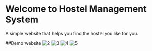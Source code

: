 # Welcome to Hostel Management System
A simple website that helps you find the hostel you like for you.

##Demo website
![2](https://user-images.githubusercontent.com/96425981/229572053-f3b7faf5-4493-4dfd-ae3f-cdb59c29a283.png)
![3](https://user-images.githubusercontent.com/96425981/229572099-d5501e65-df54-41e7-b881-0474ad42fce7.png)
![4](https://user-images.githubusercontent.com/96425981/229572113-1c01e251-b608-4f17-8f12-c665ab31f542.png)
![5](https://user-images.githubusercontent.com/96425981/229572126-e55bd49c-dd10-45ea-b91f-99e8a1bbbb5f.png)
